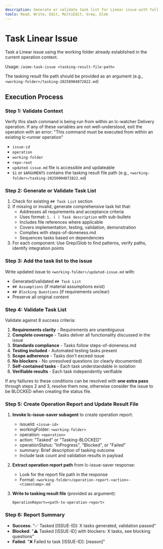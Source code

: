 ```yaml
---
description: Generate or validate task list for Linear issue with full context
tools: Read, Write, Edit, MultiEdit, Grep, Glob
---
```


# Task Linear Issue

Task a Linear issue using the working folder already established in the current operation context.

Usage: `/aime-task-issue <tasking-result-file-path>`

The tasking result file path should be provided as an argument (e.g., `<working-folder>/tasking-20250904072822.md`)

## Execution Process

### Step 1: Validate Context

Verify this slash command is being run from within an lc-watcher Delivery operation.
If any of these variables are not well-understood, exit the operation with an error: "This command must be executed from within an existing lc-runner operation"
- `issue-id`
- `operation`
- `working-folder`
- `repo-root`
- `updated-issue.md` file is accessible and updateable
- `$1` or `$ARGUMENTS` contains the tasking result file path (e.g., `<working-folder>/tasking-20250904072822.md`)


### Step 2: Generate or Validate Task List

1. Check for existing `## Task List` section
2. If missing or invalid, generate comprehensive task list that:
   - Addresses all requirements and acceptance criteria
   - Uses format: `1. ( ) Task description` with sub-bullets
   - Includes file references where applicable
   - Covers implementation, testing, validation, demonstration
   - Complies with steps-of-doneness.md
   - Sequences tasks based on dependencies
3. For each component: Use Grep/Glob to find patterns, verify paths, identify integration points

### Step 3: Add the task list to the issue

Write updated issue to `<working-folder>/updated-issue.md` with:
- Generated/validated `## Task List`
- `## Assumptions` (if material assumptions exist)
- `## Blocking Questions` (if requirements unclear)
- Preserve all original content

### Step 4: Validate Task List

Validate against 8 success criteria:
1. **Requirements clarity** - Requirements are unambiguous
2. **Complete coverage** - Tasks deliver all functionality discussed in the issue
3. **Standards compliance** - Tasks follow steps-of-doneness.md
4. **Testing included** - Automated testing tasks present
5. **Scope adherence** - Tasks don't exceed issue
6. **No blockers** - No unresolved questions (or clearly documented)
7. **Self-contained tasks** - Each task understandable in isolation
8. **Verifiable results** - Each task independently verifiable

If any failiures to these conditions can be resolved with **one extra pass** through steps 2 and 3, resolve them now, otherwise consider the issue to be BLOCKED when creating the status file.


### Step 5: Create Operation Report and Update Result File

1. **Invoke lc-issue-saver subagent** to create operation report:
   - issueId: `<issue-id>`
   - workingFolder: `<working-folder>`
   - operation: `<operation>`
   - action: "Tasked" or "Tasking-BLOCKED"
   - operationStatus: "InProgress", "Blocked", or "Failed"
   - summary: Brief description of tasking outcome
   - Include task count and validation results in payload

2. **Extract operation report path** from lc-issue-saver response:
   - Look for the report file path in the response
   - Format: `<working-folder>/operation-report-<action>-<timestamp>.md`

3. **Write to tasking result file** (provided as argument):
   ```
   OperationReport=<path-to-operation-report>
   ```

### Step 6: Report Summary

- **Success**: "✅ Tasked [ISSUE-ID]: X tasks generated, validation passed"
- **Blocked**: "⚠️ Tasked [ISSUE-ID] with blockers: X tasks, see blocking questions"  
- **Failed**: "❌ Failed to task [ISSUE-ID]: [reason]"

